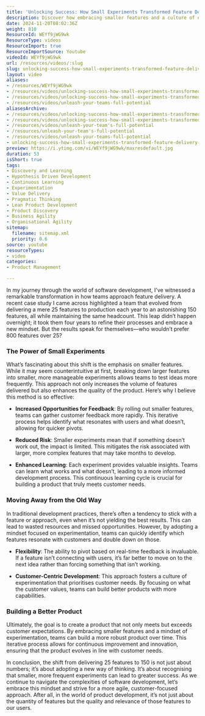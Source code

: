 ```yaml
---
title: 'Unlocking Success: How Small Experiments Transformed Feature Delivery from 25 to 150 in Software Development'
description: Discover how embracing smaller features and a culture of experimentation can transform your software development process, boosting delivery from 25 to 150 features annually!
date: 2024-11-20T08:02:36Z
weight: 810
ResourceId: WEYf9jWG9wk
ResourceType: videos
ResourceImport: true
ResourceImportSource: Youtube
videoId: WEYf9jWG9wk
url: /resources/videos/:slug
slug: unlocking-success-how-small-experiments-transformed-feature-delivery-from-25-to-150-in-software-development-WEYf9jWG9wk
layout: video
aliases:
- /resources/WEYf9jWG9wk
- /resources/videos/unlocking-success-how-small-experiments-transformed-feature-delivery-from-25-to-150-in-software-development-WEYf9jWG9wk
- /resources/videos/unlocking-success-how-small-experiments-transformed-feature-delivery-from-25-to-150-in-software-development
- /resources/videos/unleash-your-teams-full-potential
aliasesArchive:
- /resources/videos/unlocking-success-how-small-experiments-transformed-feature-delivery-from-to-in-software-development
- /resources/videos/unlocking-success-how-small-experiments-transformed-feature-delivery-from-25-to-150-in-software-development
- /resources/videos/unleash-your-team's-full-potential
- /resources/unleash-your-team's-full-potential
- /resources/videos/unleash-your-teams-full-potential
- unlocking-success-how-small-experiments-transformed-feature-delivery-from-25-to-150-in-software-development-WEYf9jWG9wk
preview: https://i.ytimg.com/vi/WEYf9jWG9wk/maxresdefault.jpg
duration: 53
isShort: true
tags:
- Discovery and Learning
- Hypothesis Driven Development
- Continuous Learning
- Experimentation
- Value Delivery
- Pragmatic Thinking
- Lean Product Development
- Product Discovery
- Business Agility
- Organisational Agility
sitemap:
  filename: sitemap.xml
  priority: 0.6
source: youtube
resourceTypes:
- video
categories:
- Product Management

---
```

In my journey through the world of software development, I've witnessed a remarkable transformation in how teams approach feature delivery. A recent case study I came across highlighted a team that evolved from delivering a mere 25 features to production each year to an astonishing 150 features, all while maintaining the same headcount. This leap didn’t happen overnight; it took them four years to refine their processes and embrace a new mindset. But the results speak for themselves—who wouldn’t prefer 800 features over 25?

### The Power of Small Experiments

What’s fascinating about this shift is the emphasis on smaller features. While it may seem counterintuitive at first, breaking down larger features into smaller, more manageable experiments allows teams to test ideas more frequently. This approach not only increases the volume of features delivered but also enhances the quality of the product. Here’s why I believe this method is so effective:

- **Increased Opportunities for Feedback**: By rolling out smaller features, teams can gather customer feedback more rapidly. This iterative process helps identify what resonates with users and what doesn’t, allowing for quicker pivots.
  
- **Reduced Risk**: Smaller experiments mean that if something doesn’t work out, the impact is limited. This mitigates the risk associated with larger, more complex features that may take months to develop.

- **Enhanced Learning**: Each experiment provides valuable insights. Teams can learn what works and what doesn’t, leading to a more informed development process. This continuous learning cycle is crucial for building a product that truly meets customer needs.

### Moving Away from the Old Way

In traditional development practices, there’s often a tendency to stick with a feature or approach, even when it’s not yielding the best results. This can lead to wasted resources and missed opportunities. However, by adopting a mindset focused on experimentation, teams can quickly identify which features resonate with customers and double down on those.

- **Flexibility**: The ability to pivot based on real-time feedback is invaluable. If a feature isn’t connecting with users, it’s far better to move on to the next idea rather than forcing something that isn’t working.

- **Customer-Centric Development**: This approach fosters a culture of experimentation that prioritises customer needs. By focusing on what the customer values, teams can build better products with more capabilities.

### Building a Better Product

Ultimately, the goal is to create a product that not only meets but exceeds customer expectations. By embracing smaller features and a mindset of experimentation, teams can build a more robust product over time. This iterative process allows for continuous improvement and innovation, ensuring that the product evolves in line with customer needs.

In conclusion, the shift from delivering 25 features to 150 is not just about numbers; it’s about adopting a new way of thinking. It’s about recognising that smaller, more frequent experiments can lead to greater success. As we continue to navigate the complexities of software development, let’s embrace this mindset and strive for a more agile, customer-focused approach. After all, in the world of product development, it’s not just about the quantity of features but the quality and relevance of those features to our users.
